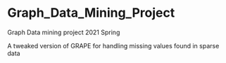 # Graph_Data_Mining_Project
Graph Data mining project 2021 Spring

A tweaked version of GRAPE for handling missing values found in sparse data
